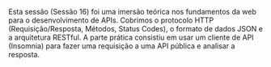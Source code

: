 Esta sessão (Sessão 16) foi uma imersão teórica nos fundamentos da web para o desenvolvimento de APIs. Cobrimos o protocolo HTTP (Requisição/Resposta, Métodos, Status Codes), o formato de dados JSON e a arquitetura RESTful. A parte prática consistiu em usar um cliente de API (Insomnia) para fazer uma requisição a uma API pública e analisar a resposta.